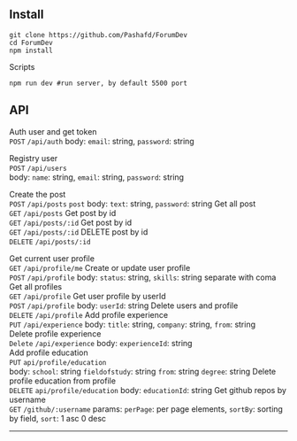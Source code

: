 ## Install

```shell
git clone https://github.com/Pashafd/ForumDev
cd ForumDev
npm install
```

Scripts

```shell
npm run dev #run server, by default 5500 port
```

## API

Auth user and get token<br />
`POST` `/api/auth` body: `email`: string, `password`: string<br />

Registry user<br />
`POST` `/api/users`<br />
body: `name`: string, `email`: string, `password`: string

Create the post<br />
`POST` `/api/posts` `post` body: `text`: string, `password`: string
Get all post<br />
`GET` `/api/posts`
Get post by id<br />
`GET` `/api/posts/:id`
Get post by id<br />
`GET` `/api/posts/:id`
DELETE post by id<br />
`DELETE` `/api/posts/:id`

Get current user profile<br />
`GET` `/api/profile/me`
Create or update user profile<br />
`POST` `/api/profile`
body: `status`: string, `skills`: string separate with coma
Get all profiles<br />
`GET` `/api/profile`
Get user profile by userId<br />
`POST` `/api/profile` body: `userId`: string
Delete users and profile<br />
`DELETE` `/api/profile`
Add profile experience<br />
`PUT` `/api/experience`
body: `title`: string, `company`: string, `from`: string<br />
Delete profile experience<br />
`Delete` `/api/experience`
body: `experienceId`: string<br />
Add profile education<br />
`PUT` `api/profile/education`<br />
body: `school`: string `fieldofstudy`: string `from`: string `degree`: string
Delete profile education from profile<br />
`DELETE` `api/profile/education` body: `educationId`: string
Get github repos by username<br />
`GET` `/github/:username` params: `perPage`: per page elements, `sortBy`: sorting by field, `sort`: 1 asc 0 desc

---
